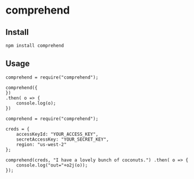 # comprehend


## Install
	
	npm install comprehend


## Usage

	comprehend = require("comprehend");

	comprehend({
	})
	.then( o => {
		console.log(o);
	})

	comprehend = require("comprehend");

	creds = {
		accessKeyId: "YOUR_ACCESS_KEY",
		secretAccessKey: "YOUR_SECRET_KEY",
		region: "us-west-2"
	};

	comprehend(creds, "I have a lovely bunch of coconuts.") .then( o => {
		console.log("out="+o2j(o));
	});


	
